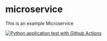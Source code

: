 # microservice
This is an example Microservice 

[![Python application test with Github Actions](https://github.com/Erica233/microservice/actions/workflows/main.yml/badge.svg)](https://github.com/Erica233/microservice/actions/workflows/main.yml)
